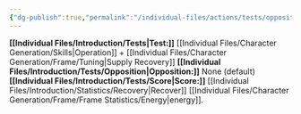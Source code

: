 ```yaml
---
{"dg-publish":true,"permalink":"/individual-files/actions/tests/opposition-tests/recharge/"}
---
```


**[[Individual Files/Introduction/Tests\|Test:]]** [[Individual Files/Character Generation/Skills\|Operation]] + [[Individual Files/Character Generation/Frame/Tuning\|Supply Recovery]]
**[[Individual Files/Introduction/Tests/Opposition\|Opposition:]]** None (default)
**[[Individual Files/Introduction/Tests/Score\|Score:]]** [[Individual Files/Introduction/Statistics/Recovery\|Recover]] [[Individual Files/Character Generation/Frame/Frame Statistics/Energy\|energy]].